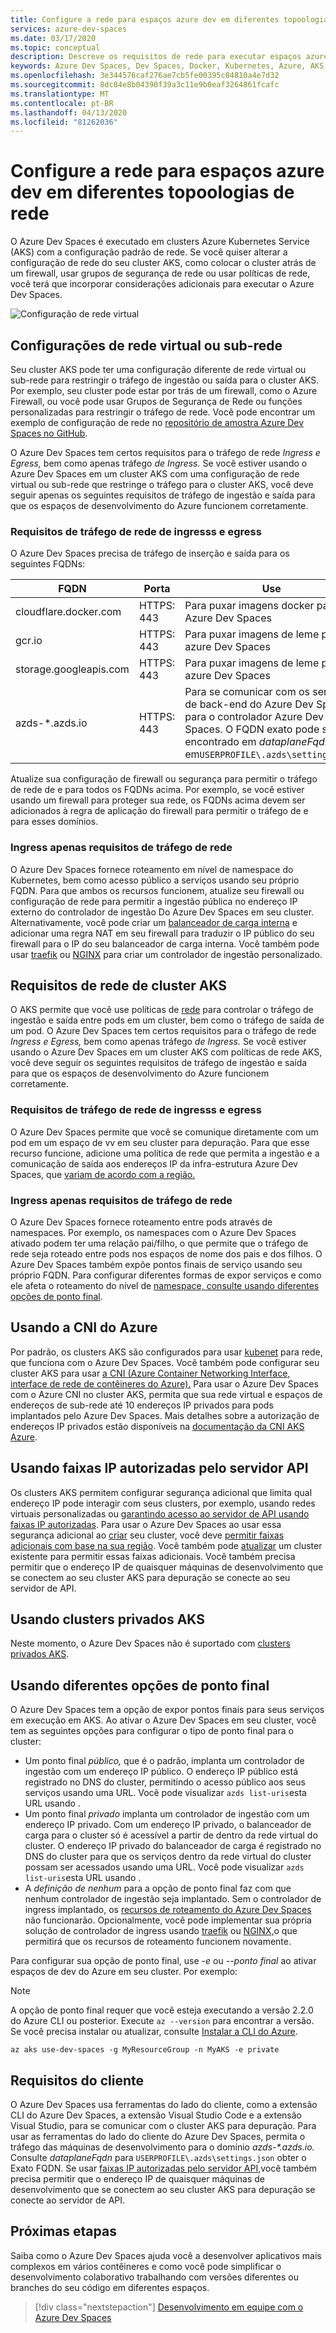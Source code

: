 ```yaml
---
title: Configure a rede para espaços azure dev em diferentes topoologias de rede
services: azure-dev-spaces
ms.date: 03/17/2020
ms.topic: conceptual
description: Descreve os requisitos de rede para executar espaços azure dev no Azure Kubernetes Services
keywords: Azure Dev Spaces, Dev Spaces, Docker, Kubernetes, Azure, AKS, Azure Kubernetes Service, containers, CNI, kubenet, SDN, rede
ms.openlocfilehash: 3e344576caf276ae7cb5fe00395c84810a4e7d32
ms.sourcegitcommit: 8dc84e8b04390f39a3c11e9b0eaf3264861fcafc
ms.translationtype: MT
ms.contentlocale: pt-BR
ms.lasthandoff: 04/13/2020
ms.locfileid: "81262036"
---
```

# <a name="configure-networking-for-azure-dev-spaces-in-different-network-topologies"></a>Configure a rede para espaços azure dev em diferentes topoologias de rede

O Azure Dev Spaces é executado em clusters Azure Kubernetes Service (AKS) com a configuração padrão de rede. Se você quiser alterar a configuração de rede do seu cluster AKS, como colocar o cluster atrás de um firewall, usar grupos de segurança de rede ou usar políticas de rede, você terá que incorporar considerações adicionais para executar o Azure Dev Spaces.

![Configuração de rede virtual](media/configure-networking/virtual-network-clusters.svg)

## <a name="virtual-network-or-subnet-configurations"></a>Configurações de rede virtual ou sub-rede

Seu cluster AKS pode ter uma configuração diferente de rede virtual ou sub-rede para restringir o tráfego de ingestão ou saída para o cluster AKS. Por exemplo, seu cluster pode estar por trás de um firewall, como o Azure Firewall, ou você pode usar Grupos de Segurança de Rede ou funções personalizadas para restringir o tráfego de rede. Você pode encontrar um exemplo de configuração de rede no [repositório de amostra Azure Dev Spaces no GitHub][sample-repo].

O Azure Dev Spaces tem certos requisitos para o tráfego de rede *Ingress e Egress,* bem como apenas tráfego *de Ingress.* Se você estiver usando o Azure Dev Spaces em um cluster AKS com uma configuração de rede virtual ou sub-rede que restringe o tráfego para o cluster AKS, você deve seguir apenas os seguintes requisitos de tráfego de ingestão e saída para que os espaços de desenvolvimento do Azure funcionem corretamente.

### <a name="ingress-and-egress-network-traffic-requirements"></a>Requisitos de tráfego de rede de ingresss e egress

O Azure Dev Spaces precisa de tráfego de inserção e saída para os seguintes FQDNs:

| FQDN                       | Porta       | Use      |
|----------------------------|------------|----------|
| cloudflare.docker.com      | HTTPS: 443 | Para puxar imagens docker para Azure Dev Spaces |
| gcr.io                     | HTTPS: 443 | Para puxar imagens de leme para a azure Dev Spaces |
| storage.googleapis.com     | HTTPS: 443 | Para puxar imagens de leme para a azure Dev Spaces |
| azds-*.azds.io             | HTTPS: 443 | Para se comunicar com os serviços de back-end do Azure Dev Spaces para o controlador Azure Dev Spaces. O FQDN exato pode ser encontrado em *dataplaneFqdn* em`USERPROFILE\.azds\settings.json` |

Atualize sua configuração de firewall ou segurança para permitir o tráfego de rede de e para todos os FQDNs acima. Por exemplo, se você estiver usando um firewall para proteger sua rede, os FQDNs acima devem ser adicionados à regra de aplicação do firewall para permitir o tráfego de e para esses domínios.

### <a name="ingress-only-network-traffic-requirements"></a>Ingress apenas requisitos de tráfego de rede

O Azure Dev Spaces fornece roteamento em nível de namespace do Kubernetes, bem como acesso público a serviços usando seu próprio FQDN. Para que ambos os recursos funcionem, atualize seu firewall ou configuração de rede para permitir a ingestão pública no endereço IP externo do controlador de ingestão Do Azure Dev Spaces em seu cluster. Alternativamente, você pode criar um [balanceador de carga interna][aks-internal-lb] e adicionar uma regra NAT em seu firewall para traduzir o IP público do seu firewall para o IP do seu balanceador de carga interna. Você também pode usar [traefik][traefik-ingress] ou [NGINX][nginx-ingress] para criar um controlador de ingestão personalizado.

## <a name="aks-cluster-network-requirements"></a>Requisitos de rede de cluster AKS

O AKS permite que você use políticas de [rede][aks-network-policies] para controlar o tráfego de ingestão e saída entre pods em um cluster, bem como o tráfego de saída de um pod. O Azure Dev Spaces tem certos requisitos para o tráfego de rede *Ingress e Egress,* bem como apenas tráfego *de Ingress.* Se você estiver usando o Azure Dev Spaces em um cluster AKS com políticas de rede AKS, você deve seguir os seguintes requisitos de tráfego de ingestão e saída para que os espaços de desenvolvimento do Azure funcionem corretamente.

### <a name="ingress-and-egress-network-traffic-requirements"></a>Requisitos de tráfego de rede de ingresss e egress

O Azure Dev Spaces permite que você se comunique diretamente com um pod em um espaço de vv em seu cluster para depuração. Para que esse recurso funcione, adicione uma política de rede que permita a ingestão e a comunicação de saída aos endereços IP da infra-estrutura Azure Dev Spaces, que [variam de acordo com a região.][dev-spaces-ip-auth-range-regions]

### <a name="ingress-only-network-traffic-requirements"></a>Ingress apenas requisitos de tráfego de rede

O Azure Dev Spaces fornece roteamento entre pods através de namespaces. Por exemplo, os namespaces com o Azure Dev Spaces ativado podem ter uma relação pai/filho, o que permite que o tráfego de rede seja roteado entre pods nos espaços de nome dos pais e dos filhos. O Azure Dev Spaces também expõe pontos finais de serviço usando seu próprio FQDN. Para configurar diferentes formas de expor serviços e como ele afeta o roteamento do nível de [namespace, consulte usando diferentes opções de ponto final][endpoint-options].

## <a name="using-azure-cni"></a>Usando a CNI do Azure

Por padrão, os clusters AKS são configurados para usar [kubenet][aks-kubenet] para rede, que funciona com o Azure Dev Spaces. Você também pode configurar seu cluster AKS para usar [a CNI (Azure Container Networking Interface, interface de rede de contêineres do Azure).][aks-cni] Para usar o Azure Dev Spaces com o Azure CNI no cluster AKS, permita que sua rede virtual e espaços de endereços de sub-rede até 10 endereços IP privados para pods implantados pelo Azure Dev Spaces. Mais detalhes sobre a autorização de endereços IP privados estão disponíveis na [documentação da CNI AKS Azure][aks-cni-ip-planning].

## <a name="using-api-server-authorized-ip-ranges"></a>Usando faixas IP autorizadas pelo servidor API

Os clusters AKS permitem configurar segurança adicional que limita qual endereço IP pode interagir com seus clusters, por exemplo, usando redes virtuais personalizadas ou [garantindo acesso ao servidor de API usando faixas IP autorizadas][aks-ip-auth-ranges]. Para usar o Azure Dev Spaces ao usar essa segurança adicional ao [criar][aks-ip-auth-range-create] seu cluster, você deve [permitir faixas adicionais com base na sua região][dev-spaces-ip-auth-range-regions]. Você também pode [atualizar][aks-ip-auth-range-update] um cluster existente para permitir essas faixas adicionais. Você também precisa permitir que o endereço IP de quaisquer máquinas de desenvolvimento que se conectem ao seu cluster AKS para depuração se conecte ao seu servidor de API.

## <a name="using-aks-private-clusters"></a>Usando clusters privados AKS

Neste momento, o Azure Dev Spaces não é suportado com [clusters privados AKS][aks-private-clusters].

## <a name="using-different-endpoint-options"></a>Usando diferentes opções de ponto final

O Azure Dev Spaces tem a opção de expor pontos finais para seus serviços em execução em AKS. Ao ativar o Azure Dev Spaces em seu cluster, você tem as seguintes opções para configurar o tipo de ponto final para o cluster:

* Um ponto final *público,* que é o padrão, implanta um controlador de ingestão com um endereço IP público. O endereço IP público está registrado no DNS do cluster, permitindo o acesso público aos seus serviços usando uma URL. Você pode visualizar `azds list-uris`esta URL usando .
* Um ponto final *privado* implanta um controlador de ingestão com um endereço IP privado. Com um endereço IP privado, o balanceador de carga para o cluster só é acessível a partir de dentro da rede virtual do cluster. O endereço IP privado do balanceador de carga é registrado no DNS do cluster para que os serviços dentro da rede virtual do cluster possam ser acessados usando uma URL. Você pode visualizar `azds list-uris`esta URL usando .
* A *definição de nenhum* para a opção de ponto final faz com que nenhum controlador de ingestão seja implantado. Sem o controlador de ingress implantado, os [recursos de roteamento do Azure Dev Spaces][dev-spaces-routing] não funcionarão. Opcionalmente, você pode implementar sua própria solução de controlador de ingress usando [traefik][traefik-ingress] ou [NGINX,][nginx-ingress]o que permitirá que os recursos de roteamento funcionem novamente.

Para configurar sua opção de ponto final, use *-e* ou *--ponto final* ao ativar espaços de dev do Azure em seu cluster. Por exemplo:

> [!NOTE]
> A opção de ponto final requer que você esteja executando a versão 2.2.0 do Azure CLI ou posterior. Execute `az --version` para encontrar a versão. Se você precisa instalar ou atualizar, consulte [Instalar a CLI do Azure][azure-cli-install].

```azurecli
az aks use-dev-spaces -g MyResourceGroup -n MyAKS -e private
```

## <a name="client-requirements"></a>Requisitos do cliente

O Azure Dev Spaces usa ferramentas do lado do cliente, como a extensão CLI do Azure Dev Spaces, a extensão Visual Studio Code e a extensão Visual Studio, para se comunicar com o cluster AKS para depuração. Para usar as ferramentas do lado do cliente do Azure Dev Spaces, permita o tráfego das máquinas de desenvolvimento para o domínio *azds-\*.azds.io.* Consulte *dataplaneFqdn* para `USERPROFILE\.azds\settings.json` obter o Exato FQDN. Se usar [faixas IP autorizadas pelo servidor API,][auth-range-section]você também precisa permitir que o endereço IP de quaisquer máquinas de desenvolvimento que se conectem ao seu cluster AKS para depuração se conecte ao servidor de API.

## <a name="next-steps"></a>Próximas etapas

Saiba como o Azure Dev Spaces ajuda você a desenvolver aplicativos mais complexos em vários contêineres e como você pode simplificar o desenvolvimento colaborativo trabalhando com versões diferentes ou branches do seu código em diferentes espaços.

> [!div class="nextstepaction"]
> [Desenvolvimento em equipe com o Azure Dev Spaces][team-quickstart]

[aks-cni]: ../aks/configure-azure-cni.md
[aks-cni-ip-planning]: ../aks/configure-azure-cni.md#plan-ip-addressing-for-your-cluster
[aks-kubenet]: ../aks/configure-kubenet.md
[aks-internal-lb]: ../aks/internal-lb.md
[aks-ip-auth-ranges]: ../aks/api-server-authorized-ip-ranges.md
[aks-ip-auth-range-create]: ../aks/api-server-authorized-ip-ranges.md#create-an-aks-cluster-with-api-server-authorized-ip-ranges-enabled
[aks-ip-auth-range-update]: ../aks/api-server-authorized-ip-ranges.md#update-a-clusters-api-server-authorized-ip-ranges
[aks-network-policies]: ../aks/use-network-policies.md
[aks-private-clusters]: ../aks/private-clusters.md
[auth-range-section]: #using-api-server-authorized-ip-ranges
[azure-cli-install]: /cli/azure/install-azure-cli
[dev-spaces-ip-auth-range-regions]: https://github.com/Azure/dev-spaces/tree/master/public-ips
[dev-spaces-routing]: how-dev-spaces-works-routing.md
[endpoint-options]: #using-different-endpoint-options
[traefik-ingress]: how-to/ingress-https-traefik.md
[nginx-ingress]: how-to/ingress-https-nginx.md
[sample-repo]: https://github.com/Azure/dev-spaces/tree/master/advanced%20networking
[team-quickstart]: quickstart-team-development.md